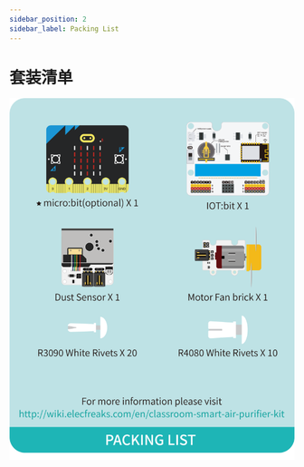 ```yaml
---
sidebar_position: 2
sidebar_label: Packing List
---
```


# 套装清单



![](./images/microbit-smart-air-purifier-packing-list.png)
